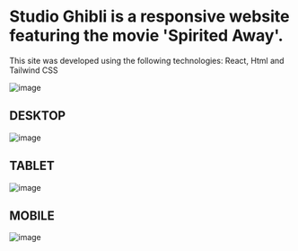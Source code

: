 # Studio Ghibli is a responsive website featuring the movie 'Spirited Away'.

This site was developed using the following technologies:
React, Html and Tailwind CSS

![image](https://github.com/cauantt/StudioGhibi/assets/131816676/1ce1d80f-8f6e-41d6-8caa-edbd130d1443)

## DESKTOP

![image](https://github.com/cauantt/StudioGhibi/assets/131816676/9f3dbedd-e50e-4751-af1b-1c2ab6e3d00d)

## TABLET

![image](https://github.com/cauantt/StudioGhibi/assets/131816676/48528592-5a8f-45ab-b271-0c63e6ded3a9)

## MOBILE

![image](https://github.com/cauantt/StudioGhibi/assets/131816676/db1e6151-f326-4abc-89cc-606711c9c87d)







